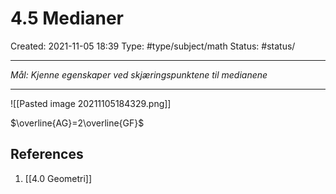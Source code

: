 # 4.5 Medianer
Created: 2021-11-05 18:39
Type: #type/subject/math 
Status: #status/

---

*Mål: Kjenne egenskaper ved skjæringspunktene til medianene*

---

![[Pasted image 20211105184329.png]]

$\overline{AG}=2\overline{GF}$  

## References
1. [[4.0 Geometri]]